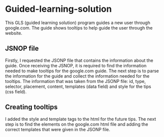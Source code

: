 # Guided-learning-solution
This GLS (guided learning solution) program guides a new user through google.com.
The guide shows tooltips to help guide the user through the website.

## JSNOP file
Firstly, I requested the JSONP file that contains the information about the guide.
Once receiving the JSNOP, it is required to find the information needed to make tooltips for the google.com guide.
The next step is to parse the information for the guide and collect the information needed for the tooltips.
The information that was taken from the JSONP file:
id, type, selector, placement, content, templates (data field) and style for the tips (css field).

## Creating tooltips
I added the style and template tags to the html for the future tips.
The next step is to find the elements on the google.com html file and adding the correct templates that were given in the JSONP file.

